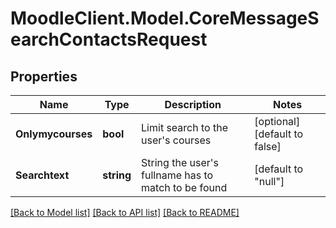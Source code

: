 # MoodleClient.Model.CoreMessageSearchContactsRequest

## Properties

Name | Type | Description | Notes
------------ | ------------- | ------------- | -------------
**Onlymycourses** | **bool** | Limit search to the user&#39;s courses | [optional] [default to false]
**Searchtext** | **string** | String the user&#39;s fullname has to match to be found | [default to "null"]

[[Back to Model list]](../README.md#documentation-for-models) [[Back to API list]](../README.md#documentation-for-api-endpoints) [[Back to README]](../README.md)

